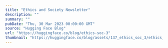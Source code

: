 ```yaml
---
title: "Ethics and Society Newsletter"
description: ""
summary: ""
pubDate: "Thu, 30 Mar 2023 00:00:00 GMT"
source: "Hugging Face Blog"
url: "https://huggingface.co/blog/ethics-soc-3"
thumbnail: "https://huggingface.co/blog/assets/137_ethics_soc_3/ethics_3_thumbnail.png"
---
```


